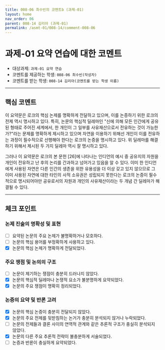 ```yaml
---
title: 008-06 최수빈의 코멘트b (과제-01) 
layout: home
nav_order: 06
parent: 008-14 김리아 (과제-01)
permalink: /asmt-01/008-14/comment-008-06
---
```


# 과제-01 요약 연습에 대한 코멘트

- 대상과제: `과제-01 요약 연습`
- 코멘트를 제공하는 학생: `008-06 최수빈(작성자)` 
- 코멘트를 받는 학생: `008-14 김리아(코멘트를 받는 학생 이름)` 

---

## 핵심 코멘트

이 요약문은 로크의 핵심 논제를 명확하게 전달하고 있으며, 이를 논증하기 위한 로크의 전제 역시 명시하고 있다. 특히, 논문의 핵심적 딜레마인 "신에 의해 모든 인간에게 공유된 형태로 주어진 세계에서, 한 개인이 그 일부를 사유재산으로서 전유하는 것이 가능한가?"라는 문제를 명확하게 제시하고 있으며 자연을 이용하기 위해선 개인이 이를 전유하는 과정이 필수적으로 선행해야 한다는 로크의 논증을 명시하고 있다. 위 딜레마를 해결하기 위해서 제시된 두 가지 딜레마 역시 잘 명시하고 있다. 

그러나 이 요약문은 로크의 본 문헌 [26]에 나타나는 인디언의 예시 중 공유지의 자원을 개인이 전유하고 난 후의 논리를 간과하고 넘어가고 있음을 알 수 있다. 이미 한 인디언에게 사용된 자연은 다른 인간의 생존을 위한 유용성을 더 이상 갖고 있지 않으므로 그 이미 사용된 자연에 대한 타인의 사적 소유권은 성립되지 못한다는 로크의 논증이 필수적으로 명시되어야만 공유로서의 자원과 개인의 사유재산이라는 두 개념 간 딜레마가 해결될 수 있다. 

---

## 체크 포인트

### 논제 진술의 명확성 및 표현  
- [ ] 요약된 논문의 주요 논제가 불명확하거나 모호하다.  
- [ ] 논문의 핵심 용어를 부정확하게 사용하고 있다.  
- [x] 논문의 핵심 논제가 명확하게 전달되었다.  

### 주요 쟁점 및 논의의 구조  
- [ ] 논문이 제기하는 쟁점이 충분히 드러나지 않았다.  
- [x] 논문의 핵심적 딜레마나 논쟁적 요소가 불분명하게 요약되었다.  
- [x] 논문의 주요 쟁점이 명확히 정리되었다.  

### 논증의 요약 및 반론 고려  
- [x] 논문의 핵심 논증이 충분히 전달되지 않았다.  
- [x] 논문의 주요 전제를 뒷받침하는 논거가 충분히 분석되지 않거나 누락되었다.  
- [ ] 논문의 전제들과 결론 사이의 연역적 관계와 같은 추론적 구조가 충실히 분석되지 않았다.  
- [x] 논문의 다른 주요 추론적 전략이 불충분하게 서술되었다.
- [ ] 논증과 반론이 충실하게 요약되었다. 